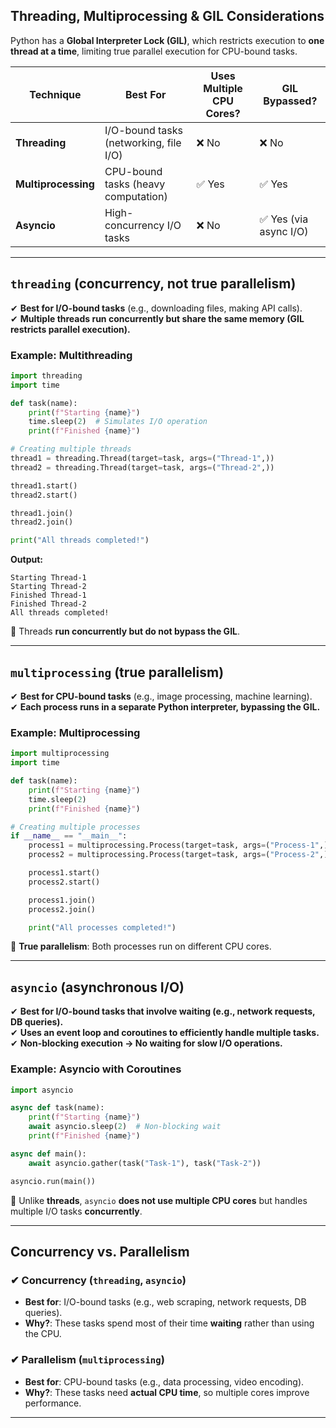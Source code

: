 ## **Threading, Multiprocessing & GIL Considerations**
Python has a **Global Interpreter Lock (GIL)**, which restricts execution to **one thread at a time**, limiting true parallel execution for CPU-bound tasks.

| **Technique** | **Best For** | **Uses Multiple CPU Cores?** | **GIL Bypassed?** |
|--------------|-------------|-----------------|--------------|
| **Threading** | I/O-bound tasks (networking, file I/O) | ❌ No | ❌ No |
| **Multiprocessing** | CPU-bound tasks (heavy computation) | ✅ Yes | ✅ Yes |
| **Asyncio** | High-concurrency I/O tasks | ❌ No | ✅ Yes (via async I/O) |

---

## **`threading` (concurrency, not true parallelism)**
✔ **Best for I/O-bound tasks** (e.g., downloading files, making API calls).  
✔ **Multiple threads run concurrently but share the same memory (GIL restricts parallel execution).**

### **Example: Multithreading**
```python
import threading
import time

def task(name):
    print(f"Starting {name}")
    time.sleep(2)  # Simulates I/O operation
    print(f"Finished {name}")

# Creating multiple threads
thread1 = threading.Thread(target=task, args=("Thread-1",))
thread2 = threading.Thread(target=task, args=("Thread-2",))

thread1.start()
thread2.start()

thread1.join()
thread2.join()

print("All threads completed!")
```
**Output:**
```
Starting Thread-1
Starting Thread-2
Finished Thread-1
Finished Thread-2
All threads completed!
```
🔹 Threads **run concurrently but do not bypass the GIL**.

---

## **`multiprocessing` (true parallelism)**
✔ **Best for CPU-bound tasks** (e.g., image processing, machine learning).  
✔ **Each process runs in a separate Python interpreter, bypassing the GIL.**

### **Example: Multiprocessing**
```python
import multiprocessing
import time

def task(name):
    print(f"Starting {name}")
    time.sleep(2)
    print(f"Finished {name}")

# Creating multiple processes
if __name__ == "__main__":
    process1 = multiprocessing.Process(target=task, args=("Process-1",))
    process2 = multiprocessing.Process(target=task, args=("Process-2",))

    process1.start()
    process2.start()

    process1.join()
    process2.join()

    print("All processes completed!")
```
🔹 **True parallelism**: Both processes run on different CPU cores.

---

## **`asyncio` (asynchronous I/O)**
✔ **Best for I/O-bound tasks that involve waiting (e.g., network requests, DB queries).**  
✔ **Uses an event loop and coroutines to efficiently handle multiple tasks.**  
✔ **Non-blocking execution → No waiting for slow I/O operations.**

### **Example: Asyncio with Coroutines**
```python
import asyncio

async def task(name):
    print(f"Starting {name}")
    await asyncio.sleep(2)  # Non-blocking wait
    print(f"Finished {name}")

async def main():
    await asyncio.gather(task("Task-1"), task("Task-2"))

asyncio.run(main())
```
🔹 Unlike **threads**, `asyncio` **does not use multiple CPU cores** but handles multiple I/O tasks **concurrently**.

---

## **Concurrency vs. Parallelism**
### **✔ Concurrency (`threading`, `asyncio`)**
- **Best for**: I/O-bound tasks (e.g., web scraping, network requests, DB queries).
- **Why?**: These tasks spend most of their time **waiting** rather than using the CPU.

### **✔ Parallelism (`multiprocessing`)**
- **Best for**: CPU-bound tasks (e.g., data processing, video encoding).
- **Why?**: These tasks need **actual CPU time**, so multiple cores improve performance.

---
